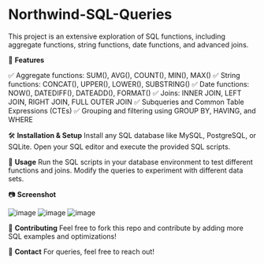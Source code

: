 # Northwind-SQL-Queries

This project is an extensive exploration of SQL functions, including aggregate functions, string functions, date functions, and advanced joins. 

📂 **Features**

✅ Aggregate functions: SUM(), AVG(), COUNT(), MIN(), MAX()
✅ String functions: CONCAT(), UPPER(), LOWER(), SUBSTRING()
✅ Date functions: NOW(), DATEDIFF(), DATEADD(), FORMAT()
✅ Joins: INNER JOIN, LEFT JOIN, RIGHT JOIN, FULL OUTER JOIN
✅ Subqueries and Common Table Expressions (CTEs)
✅ Grouping and filtering using GROUP BY, HAVING, and WHERE

🛠️ **Installation & Setup**
Install any SQL database like MySQL, PostgreSQL, or SQLite.
Open your SQL editor and execute the provided SQL scripts.

🚀 **Usage**
Run the SQL scripts in your database environment to test different functions and joins. Modify the queries to experiment with different data sets.

📷 **Screenshot**

![image](https://github.com/user-attachments/assets/2ae58d7e-850c-4b04-9bb8-35fe62e90d53)
![image](https://github.com/user-attachments/assets/5d933b6d-9365-406c-aec9-debb47f587a4)
![image](https://github.com/user-attachments/assets/23fa14a1-0113-49dd-85bd-36dd357a0970)

🤝 **Contributing**
Feel free to fork this repo and contribute by adding more SQL examples and optimizations!

📧 **Contact**
For queries, feel free to reach out!

